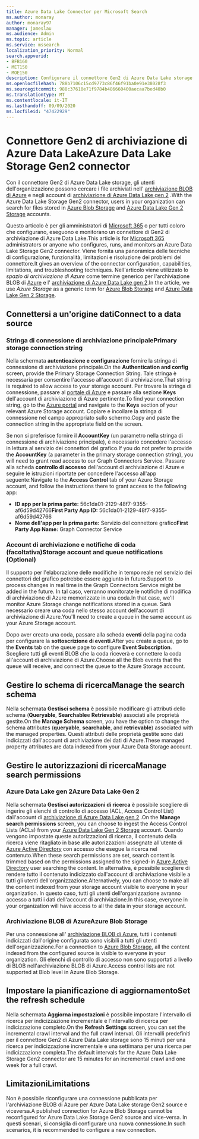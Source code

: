 ```yaml
---
title: Azure Data Lake Connector per Microsoft Search
ms.author: monaray
author: monaray97
manager: jameslau
ms.audience: Admin
ms.topic: article
ms.service: mssearch
localization_priority: Normal
search.appverid:
- BFB160
- MET150
- MOE150
description: Configurare il connettore Gen2 di Azure Data Lake storage per Microsoft Search
ms.openlocfilehash: 788b7106c15cd9773c86f46f91ba0e91e38028f3
ms.sourcegitcommit: 988c37610e71f9784b486660400aecaa7bed40b0
ms.translationtype: MT
ms.contentlocale: it-IT
ms.lasthandoff: 09/09/2020
ms.locfileid: "47422929"
---
```

# <a name="azure-data-lake-storage-gen2-connector"></a><span data-ttu-id="bf4f6-103">Connettore Gen2 di archiviazione di Azure Data Lake</span><span class="sxs-lookup"><span data-stu-id="bf4f6-103">Azure Data Lake Storage Gen2 connector</span></span>

<span data-ttu-id="bf4f6-104">Con il connettore Gen2 di Azure Data Lake storage, gli utenti dell'organizzazione possono cercare i file archiviati nell' [archiviazione BLOB di Azure](https://docs.microsoft.com/azure/storage/blobs/storage-blobs-introduction) e negli account di [archiviazione di Azure Data Lake gen 2](https://docs.microsoft.com/azure/storage/blobs/data-lake-storage-introduction) .</span><span class="sxs-lookup"><span data-stu-id="bf4f6-104">With the Azure Data Lake Storage Gen2 connector, users in your organization can search for files stored in [Azure Blob Storage](https://docs.microsoft.com/azure/storage/blobs/storage-blobs-introduction) and [Azure Data Lake Gen 2 Storage](https://docs.microsoft.com/azure/storage/blobs/data-lake-storage-introduction) accounts.</span></span>

<span data-ttu-id="bf4f6-105">Questo articolo è per gli amministratori di [Microsoft 365](https://www.microsoft.com/microsoft-365) o per tutti coloro che configurano, eseguono e monitorano un connettore di Gen2 di archiviazione di Azure Data Lake.</span><span class="sxs-lookup"><span data-stu-id="bf4f6-105">This article is for [Microsoft 365](https://www.microsoft.com/microsoft-365) administrators or anyone who configures, runs, and monitors an Azure Data Lake Storage Gen2 connector.</span></span> <span data-ttu-id="bf4f6-106">Viene fornita una panoramica delle tecniche di configurazione, funzionalità, limitazioni e risoluzione dei problemi del connettore.</span><span class="sxs-lookup"><span data-stu-id="bf4f6-106">It gives an overview of the connector configuration, capabilities, limitations, and troubleshooting techniques.</span></span> <span data-ttu-id="bf4f6-107">Nell'articolo viene utilizzato lo *spazio di archiviazione di Azure* come termine generico per l'archiviazione BLOB di [Azure](https://docs.microsoft.com/azure/storage/blobs/storage-blobs-introduction) e l' [archiviazione di Azure Data Lake gen 2](https://docs.microsoft.com/azure/storage/blobs/data-lake-storage-introduction).</span><span class="sxs-lookup"><span data-stu-id="bf4f6-107">In the article, we use *Azure Storage* as a generic term for [Azure Blob Storage](https://docs.microsoft.com/azure/storage/blobs/storage-blobs-introduction) and [Azure Data Lake Gen 2 Storage](https://docs.microsoft.com/azure/storage/blobs/data-lake-storage-introduction).</span></span>

## <a name="connect-to-a-data-source"></a><span data-ttu-id="bf4f6-108">Connettersi a un'origine dati</span><span class="sxs-lookup"><span data-stu-id="bf4f6-108">Connect to a data source</span></span>
### <a name="primary-storage-connection-string"></a><span data-ttu-id="bf4f6-109">Stringa di connessione di archiviazione principale</span><span class="sxs-lookup"><span data-stu-id="bf4f6-109">Primary storage connection string</span></span> 
<span data-ttu-id="bf4f6-110">Nella schermata **autenticazione e configurazione** fornire la stringa di connessione di archiviazione principale.</span><span class="sxs-lookup"><span data-stu-id="bf4f6-110">On the **Authentication and config** screen, provide the Primary Storage Connection String.</span></span> <span data-ttu-id="bf4f6-111">Tale stringa è necessaria per consentire l'accesso all'account di archiviazione.</span><span class="sxs-lookup"><span data-stu-id="bf4f6-111">That string is required to allow access to your storage account.</span></span> <span data-ttu-id="bf4f6-112">Per trovare la stringa di connessione, passare al [portale di Azure](https://ms.portal.azure.com/#home) e passare alla sezione **Keys** dell'account di archiviazione di Azure pertinente.</span><span class="sxs-lookup"><span data-stu-id="bf4f6-112">To find your connection string, go to the [Azure portal](https://ms.portal.azure.com/#home) and navigate to the **Keys** section of your relevant Azure Storage account.</span></span> <span data-ttu-id="bf4f6-113">Copiare e incollare la stringa di connessione nel campo appropriato sullo schermo.</span><span class="sxs-lookup"><span data-stu-id="bf4f6-113">Copy and paste the connection string in the appropriate field on the screen.</span></span>

<span data-ttu-id="bf4f6-114">Se non si preferisce fornire il **AccountKey** (un parametro nella stringa di connessione di archiviazione principale), è necessario concedere l'accesso in lettura al servizio dei connettori del grafico.</span><span class="sxs-lookup"><span data-stu-id="bf4f6-114">If you do not prefer to provide the **AccountKey** (a parameter in the primary storage connection string), you will need to grant read access to our Graph Connectors Service.</span></span> <span data-ttu-id="bf4f6-115">Passare alla scheda **controllo di accesso** dell'account di archiviazione di Azure e seguire le istruzioni riportate per concedere l'accesso all'app seguente:</span><span class="sxs-lookup"><span data-stu-id="bf4f6-115">Navigate to the **Access Control** tab of your Azure Storage account, and follow the instructions there to grant access to the following app:</span></span>
* <span data-ttu-id="bf4f6-116">**ID app per la prima parte:** 56c1da01-2129-48f7-9355-af6d59d42766</span><span class="sxs-lookup"><span data-stu-id="bf4f6-116">**First Party App ID:** 56c1da01-2129-48f7-9355-af6d59d42766</span></span>
* <span data-ttu-id="bf4f6-117">**Nome dell'app per la prima parte:** Servizio del connettore grafico</span><span class="sxs-lookup"><span data-stu-id="bf4f6-117">**First Party App Name:** Graph Connector Service</span></span>

### <a name="storage-account-and-queue-notifications-optional"></a><span data-ttu-id="bf4f6-118">Account di archiviazione e notifiche di coda (facoltativa)</span><span class="sxs-lookup"><span data-stu-id="bf4f6-118">Storage account and queue notifications (Optional)</span></span>
<span data-ttu-id="bf4f6-119">Il supporto per l'elaborazione delle modifiche in tempo reale nel servizio dei connettori del grafico potrebbe essere aggiunto in futuro.</span><span class="sxs-lookup"><span data-stu-id="bf4f6-119">Support to process changes in real time in the Graph Connectors Service might be added in the future.</span></span> <span data-ttu-id="bf4f6-120">In tal caso, verranno monitorate le notifiche di modifica di archiviazione di Azure memorizzate in una coda.</span><span class="sxs-lookup"><span data-stu-id="bf4f6-120">In that case, we'll monitor Azure Storage change notifications stored in a queue.</span></span> <span data-ttu-id="bf4f6-121">Sarà necessario creare una coda nello stesso account dell'account di archiviazione di Azure.</span><span class="sxs-lookup"><span data-stu-id="bf4f6-121">You'll need to create a queue in the same account as your Azure Storage account.</span></span>

<span data-ttu-id="bf4f6-122">Dopo aver creato una coda, passare alla scheda **eventi** della pagina coda per configurare la **sottoscrizione di eventi**.</span><span class="sxs-lookup"><span data-stu-id="bf4f6-122">After you create a queue, go to the **Events** tab on the queue page to configure **Event Subscription**.</span></span> <span data-ttu-id="bf4f6-123">Scegliere tutti gli eventi BLOB che la coda riceverà e connettere la coda all'account di archiviazione di Azure.</span><span class="sxs-lookup"><span data-stu-id="bf4f6-123">Choose all the Blob events that the queue will receive, and connect the queue to the Azure Storage account.</span></span>

## <a name="manage-the-search-schema"></a><span data-ttu-id="bf4f6-124">Gestire lo schema di ricerca</span><span class="sxs-lookup"><span data-stu-id="bf4f6-124">Manage the search schema</span></span>
<span data-ttu-id="bf4f6-125">Nella schermata **Gestisci schema** è possibile modificare gli attributi dello schema (**Queryable**, **Searchable**e **Retrievable**) associati alle proprietà gestite.</span><span class="sxs-lookup"><span data-stu-id="bf4f6-125">On the **Manage Schema** screen, you have the option to change the schema attributes (**queryable**, **searchable**, and **retrievable**) associated with the managed properties.</span></span> <span data-ttu-id="bf4f6-126">Questi attributi delle proprietà gestite sono dati indicizzati dall'account di archiviazione dei dati di Azure.</span><span class="sxs-lookup"><span data-stu-id="bf4f6-126">These managed property attributes are data indexed from your Azure Data Storage account.</span></span>

## <a name="manage-search-permissions"></a><span data-ttu-id="bf4f6-127">Gestire le autorizzazioni di ricerca</span><span class="sxs-lookup"><span data-stu-id="bf4f6-127">Manage search permissions</span></span>
### <a name="azure-data-lake-gen-2"></a><span data-ttu-id="bf4f6-128">Azure Data Lake gen 2</span><span class="sxs-lookup"><span data-stu-id="bf4f6-128">Azure Data Lake Gen 2</span></span>
<span data-ttu-id="bf4f6-129">Nella schermata **Gestisci autorizzazioni di ricerca** è possibile scegliere di ingerire gli elenchi di controllo di accesso (ACL, Access Control List) dall'account di [archiviazione di Azure Data Lake gen 2](https://docs.microsoft.com/azure/storage/blobs/data-lake-storage-introduction) .</span><span class="sxs-lookup"><span data-stu-id="bf4f6-129">On the **Manage search permissions** screen, you can choose to ingest the Access Control Lists (ACLs) from your [Azure Data Lake Gen 2 Storage](https://docs.microsoft.com/azure/storage/blobs/data-lake-storage-introduction) account.</span></span> <span data-ttu-id="bf4f6-130">Quando vengono impostate queste autorizzazioni di ricerca, il contenuto della ricerca viene ritagliato in base alle autorizzazioni assegnate all'utente di [Azure Active Directory](https://docs.microsoft.com/azure/active-directory/) con accesso che esegue la ricerca nel contenuto.</span><span class="sxs-lookup"><span data-stu-id="bf4f6-130">When these search permissions are set, search content is trimmed based on the permissions assigned to the signed-in [Azure Active Directory](https://docs.microsoft.com/azure/active-directory/) user searching the content.</span></span> <span data-ttu-id="bf4f6-131">In alternativa, è possibile scegliere di rendere tutto il contenuto indicizzato dall'account di archiviazione visibile a tutti gli utenti dell'organizzazione.</span><span class="sxs-lookup"><span data-stu-id="bf4f6-131">Alternatively, you can choose to make all the content indexed from your storage account visible to everyone in your organization.</span></span> <span data-ttu-id="bf4f6-132">In questo caso, tutti gli utenti dell'organizzazione avranno accesso a tutti i dati dell'account di archiviazione.</span><span class="sxs-lookup"><span data-stu-id="bf4f6-132">In this case, everyone in your organization will have access to all the data in your storage account.</span></span>

### <a name="azure-blob-storage"></a><span data-ttu-id="bf4f6-133">Archiviazione BLOB di Azure</span><span class="sxs-lookup"><span data-stu-id="bf4f6-133">Azure Blob Storage</span></span>
<span data-ttu-id="bf4f6-134">Per una connessione all' [archiviazione BLOB di Azure](https://docs.microsoft.com/azure/storage/blobs/storage-blobs-introduction), tutti i contenuti indicizzati dall'origine configurata sono visibili a tutti gli utenti dell'organizzazione.</span><span class="sxs-lookup"><span data-stu-id="bf4f6-134">For a connection to [Azure Blob Storage](https://docs.microsoft.com/azure/storage/blobs/storage-blobs-introduction), all the content indexed from the configured source is visible to everyone in your organization.</span></span> <span data-ttu-id="bf4f6-135">Gli elenchi di controllo di accesso non sono supportati a livello di BLOB nell'archiviazione BLOB di Azure.</span><span class="sxs-lookup"><span data-stu-id="bf4f6-135">Access control lists are not supported at Blob level in Azure Blob Storage.</span></span>

## <a name="set-the-refresh-schedule"></a><span data-ttu-id="bf4f6-136">Impostare la pianificazione di aggiornamento</span><span class="sxs-lookup"><span data-stu-id="bf4f6-136">Set the refresh schedule</span></span>
<span data-ttu-id="bf4f6-137">Nella schermata **Aggiorna impostazioni** è possibile impostare l'intervallo di ricerca per indicizzazione incrementale e l'intervallo di ricerca per indicizzazione completo.</span><span class="sxs-lookup"><span data-stu-id="bf4f6-137">On the **Refresh Settings** screen, you can set the incremental crawl interval and the full crawl interval.</span></span> <span data-ttu-id="bf4f6-138">Gli intervalli predefiniti per il connettore Gen2 di Azure Data Lake storage sono 15 minuti per una ricerca per indicizzazione incrementale e una settimana per una ricerca per indicizzazione completa.</span><span class="sxs-lookup"><span data-stu-id="bf4f6-138">The default intervals for the Azure Data Lake Storage Gen2 connector are 15 minutes for an incremental crawl and one week for a full crawl.</span></span>

## <a name="limitations"></a><span data-ttu-id="bf4f6-139">Limitazioni</span><span class="sxs-lookup"><span data-stu-id="bf4f6-139">Limitations</span></span>
<span data-ttu-id="bf4f6-140">Non è possibile riconfigurare una connessione pubblicata per l'archiviazione BLOB di Azure per Azure Data Lake storage Gen2 source e viceversa.</span><span class="sxs-lookup"><span data-stu-id="bf4f6-140">A published connection for Azure Blob Storage cannot be reconfigured for Azure Data Lake Storage Gen2 source and vice-versa.</span></span> <span data-ttu-id="bf4f6-141">In questi scenari, si consiglia di configurare una nuova connessione.</span><span class="sxs-lookup"><span data-stu-id="bf4f6-141">In such scenarios, it is recommended to configure a new connection.</span></span>